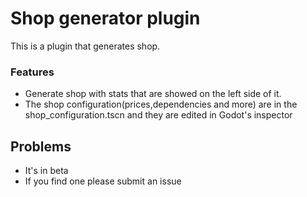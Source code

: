 # Shop generator plugin
This is a plugin that generates shop.
### Features
- Generate shop with stats that are showed on the left side of it.
- The shop configuration(prices,dependencies and more) are in the shop_configuration.tscn and they are edited in Godot's inspector
## Problems
- It's in beta
- If you find one please submit an issue
